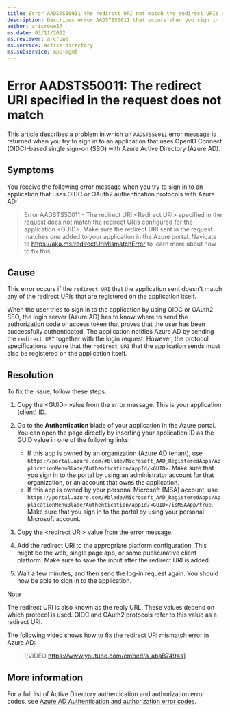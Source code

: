 ```yaml
---
title: Error AADSTS50011 the redirect URI not match the redirect URIs configured for the application
description: Describes error AADSTS50011 that occurs when you sign in to an OIDC-based SSO application in Azure Active Directory.
author: aricrowe57
ms.date: 03/11/2022
ms.reviewer: arcrowe
ms.service: active-directory
ms.subservice: app-mgmt
---
```

# Error AADSTS50011: The redirect URI specified in the request does not match

This article describes a problem in which an `AADSTS50011` error message is returned when you try to sign in to an application that uses OpenID Connect (OIDC)-based single sign-on (SSO) with Azure Active Directory (Azure AD).

## Symptoms

You receive the following error message when you try to sign in to an application that uses OIDC or OAuth2 authentication protocols with Azure AD:

>Error AADSTS50011 - The redirect URI \<Redirect URI\> specified in the request does not match the redirect URIs configured for the application \<GUID\>. Make sure the redirect URI sent in the request matches one added to your application in the Azure portal. Navigate to https://aka.ms/redirectUriMismatchError to learn more about how to fix this.

## Cause

This error occurs if the `redirect URI` that the application sent doesn't match any of the redirect URIs that are registered on the application itself.

When the user tries to sign in to the application by using OIDC or OAuth2 SSO, the login server (Azure AD) has to know where to send the authorization code or access token that proves that the user has been successfully authenticated. The application notifies Azure AD by sending the `redirect URI` together with the login request. However, the protocol specifications require that the `redirect URI` that the application sends must also be registered on the application itself.

## Resolution

To fix the issue, follow these steps:

1. Copy the \<GUID\> value from the error message. This is your application (client) ID.

1. Go to the **Authentication** blade of your application in the Azure portal. You can open the page directly by inserting your application ID as the GUID value in one of the following links:
    - If this app is owned by an organization (Azure AD tenant), use `https://portal.azure.com/#blade/Microsoft_AAD_RegisteredApps/ApplicationMenuBlade/Authentication/appId/<GUID>`. Make sure that you sign in to the portal by using an administrator account for that organization, or an account that owns the application.
    - If this app is owned by your personal Microsoft (MSA) account, use `https://portal.azure.com/#blade/Microsoft_AAD_RegisteredApps/ApplicationMenuBlade/Authentication/appId/<GUID>/isMSAApp/true`. Make sure that you sign in to the portal by using your personal Microsoft account.

1. Copy the \<redirect URI\> value from the error message.

1. Add the redirect URI to the appropriate platform configuration. This might be the web, single page app, or some public/native client platform. Make sure to save the input after the redirect URI is added.

1. Wait a few minutes, and then send the log-in request again. You should now be able to sign in to the application.

>[!Note]
>The redirect URI is also known as the reply URL. These values depend on which protocol is used. OIDC and OAuth2 protocols refer to this value as a redirect URI.

The following video shows how to fix the redirect URI mismatch error in Azure AD:

> [!VIDEO https://www.youtube.com/embed/a_abaB7494s]

## More information

For a full list of Active Directory authentication and authorization error codes, see [Azure AD Authentication and authorization error codes](/azure/active-directory/develop/reference-aadsts-error-codes).
